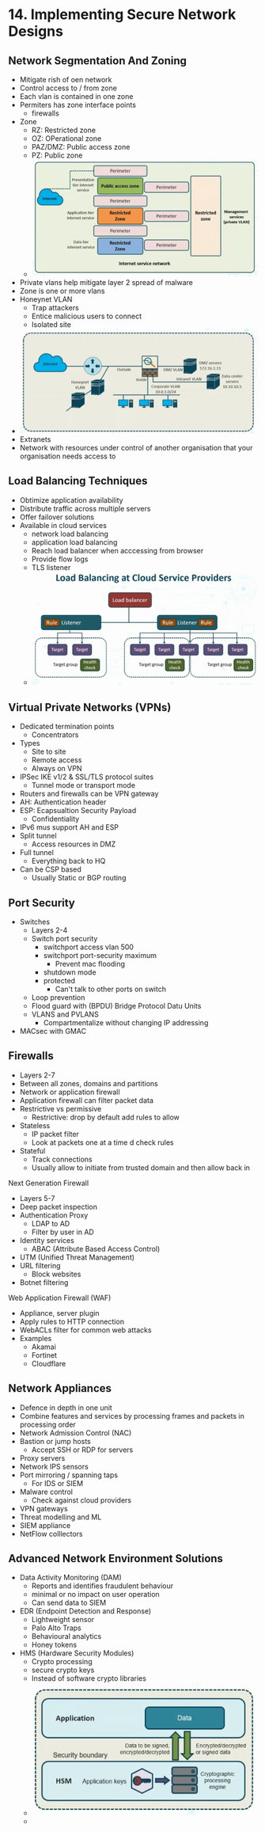 # 14. Implementing Secure Network Designs

## Network Segmentation And Zoning
- Mitigate rish of oen network
- Control access to / from zone
- Each vlan is contained in one zone
- Permiters has zone interface points
	- firewalls
- Zone
	- RZ: Restricted zone
	- OZ: OPerational zone
	- PAZ/DMZ: Public access zone
	- PZ: Public zone
	- ![](ZZ%20-%20Pasted%20Images/Pasted%20image%2020221013171208.png)
- Private vlans help mitigate layer 2 spread of malware
- Zone is one or more vlans
- Honeynet VLAN
	- Trap attackers
	- Entice malicious users to connect
	- Isolated site
- ![](ZZ%20-%20Pasted%20Images/Pasted%20image%2020221013171335.png)
- Extranets
- Network with resources under control of another organisation that your organisation needs access to


## Load Balancing Techniques
- Obtimize application availability
- Distribute traffic across multiple servers
- Offer failover solutions
- Available in cloud services
	- network load balancing
	- application load balancing
	- Reach load balancer when acccessing from browser
	- Provide flow logs
	- TLS listener
	- ![](../ZZ%20-%20Pasted%20Images/Pasted%20image%2020221013171735.png)


## Virtual Private Networks (VPNs)
- Dedicated termination points
	- Concentrators
- Types
	- Site to site
	- Remote access
	- Always on VPN
- IPSec IKE v1/2 & SSL/TLS protocol suites
	- Tunnel mode or transport mode
- Routers and firewalls can be VPN gateway
- AH: Authentication header 
- ESP: Ecapsualtion Security Payload
	- Confidentiality
- IPv6 mus support AH and ESP
- Split tunnel
	- Access resources in DMZ
- Full tunnel
	- Everything back to HQ
- Can be CSP based
	- Usually Static or BGP routing

## Port Security
- Switches
	- Layers 2-4
	- Switch port security
		- switchport access vlan 500
		- switchport port-security maximum
			- Prevent mac flooding
		- shutdown mode
		- protected
			- Can't talk to other ports on switch
	- Loop prevention
	- Flood guard with (BPDU) Bridge Protocol Datu Units
	- VLANS and PVLANS
		- Compartmentalize without changing IP addressing
- MACsec with GMAC

## Firewalls
- Layers 2-7
- Between all zones, domains and partitions
- Network or application firewall
- Application firewall can filter packet data
- Restrictive vs permissive
	- Restrictive: drop by default add rules to allow
- Stateless
	- IP packet filter
	- Look at packets one at a time d check rules
- Stateful
	- Track connections
	- Usually allow to initiate from trusted domain and then allow back in

Next Generation Firewall
- Layers 5-7
- Deep packet inspection
- Authentication Proxy
	- LDAP to AD
	- Filter by user in AD
- Identity services
	- ABAC (Attribute Based Access Control)
- UTM (Unified Threat Management)
- URL filtering
	- Block websites
- Botnet filtering

Web Application Firewall (WAF)
- Appliance, server plugin
- Apply rules to HTTP connection
- WebACLs filter for common web attacks
- Examples
	- Akamai
	- Fortinet
	- Cloudflare


## Network Appliances
- Defence in depth in one unit
- Combine features and services by processing frames and packets in processing order
- Network Admission Control (NAC)
- Bastion or jump hosts
	- Accept SSH or RDP for servers
- Proxy servers
- Network IPS sensors
- Port mirroring / spanning taps
	- For IDS or SIEM
- Malware control
	- Check against cloud providers
- VPN gateways
- Threat modelling and ML
- SIEM appliance
- NetFlow colllectors

## Advanced Network Environment Solutions
- Data Activity Monitoring (DAM)
	- Reports and identifies fraudulent behaviour
	- minimal or no impact on user operation
	- Can send data to SIEM
- EDR (Endpoint Detection and Response)
	- Lightweight sensor
	- Palo Alto Traps
	- Behavioural analytics
	- Honey tokens
- HMS (Hardware Security Modules)
	- Crypto processing
	- secure crypto keys
	- Instead of software crypto libraries
	- ![](../ZZ%20-%20Pasted%20Images/Pasted%20image%2020221013181417.png)
	- 